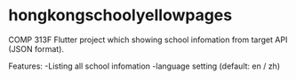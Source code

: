 # hongkongschoolyellowpages

COMP 313F Flutter project which showing school infomation from target API (JSON format).

Features:
-Listing all school infomation
-language setting (default: en / zh)
